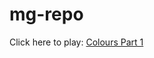 # mg-repo

Click here to play: [Colours Part 1](https://tech-g2k.github.io/mg-repo/Tell-Time-Part-1/)
